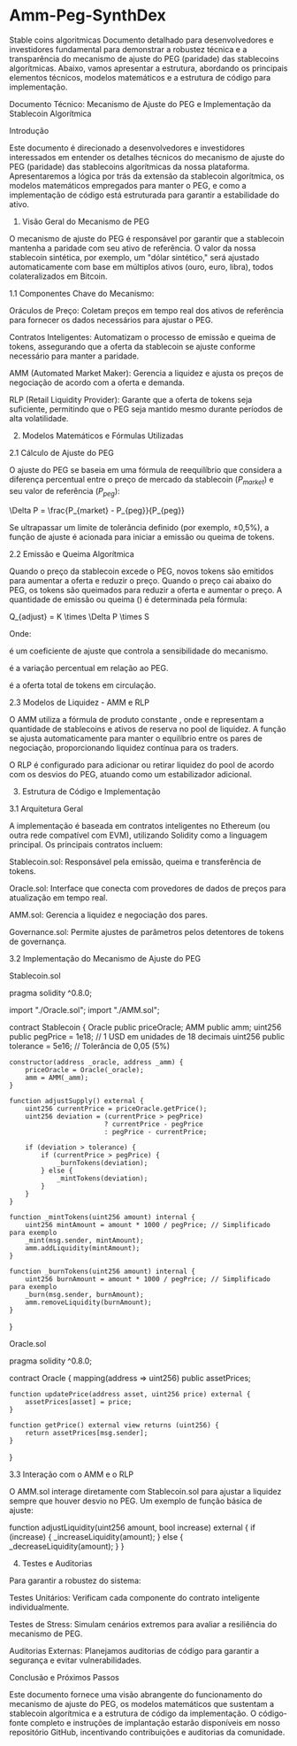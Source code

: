 # Amm-Peg-SynthDex
Stable coins algoritmicas 
Documento detalhado para desenvolvedores e investidores fundamental para demonstrar a robustez técnica e a transparência do mecanismo de ajuste do PEG (paridade) das stablecoins algorítmicas. 
Abaixo, vamos apresentar a estrutura, abordando os principais elementos técnicos, modelos matemáticos e a estrutura de código para implementação.


Documento Técnico: Mecanismo de Ajuste do PEG e Implementação da Stablecoin Algorítmica

Introdução

Este documento é direcionado a desenvolvedores e investidores interessados em entender os detalhes técnicos do mecanismo de ajuste do PEG (paridade) das stablecoins algorítmicas da nossa plataforma. Apresentaremos a lógica por trás da extensão da stablecoin algorítmica, os modelos matemáticos empregados para manter o PEG, e como a implementação de código está estruturada para garantir a estabilidade do ativo.

1. Visão Geral do Mecanismo de PEG

O mecanismo de ajuste do PEG é responsável por garantir que a stablecoin mantenha a paridade com seu ativo de referência. O valor da nossa stablecoin sintética, por exemplo, um "dólar sintético," será ajustado automaticamente com base em múltiplos ativos (ouro, euro, libra), todos colateralizados em Bitcoin.

1.1 Componentes Chave do Mecanismo:

Oráculos de Preço: Coletam preços em tempo real dos ativos de referência para fornecer os dados necessários para ajustar o PEG.

Contratos Inteligentes: Automatizam o processo de emissão e queima de tokens, assegurando que a oferta da stablecoin se ajuste conforme necessário para manter a paridade.

AMM (Automated Market Maker): Gerencia a liquidez e ajusta os preços de negociação de acordo com a oferta e demanda.

RLP (Retail Liquidity Provider): Garante que a oferta de tokens seja suficiente, permitindo que o PEG seja mantido mesmo durante períodos de alta volatilidade.


2. Modelos Matemáticos e Fórmulas Utilizadas

2.1 Cálculo de Ajuste do PEG

O ajuste do PEG se baseia em uma fórmula de reequilíbrio que considera a diferença percentual entre o preço de mercado da stablecoin ($P_{market}$) e seu valor de referência ($P_{peg}$):

\Delta P = \frac{P_{market} - P_{peg}}{P_{peg}}

Se  ultrapassar um limite de tolerância definido (por exemplo, ±0,5%), a função de ajuste é acionada para iniciar a emissão ou queima de tokens.

2.2 Emissão e Queima Algorítmica

Quando o preço da stablecoin excede o PEG, novos tokens são emitidos para aumentar a oferta e reduzir o preço. Quando o preço cai abaixo do PEG, os tokens são queimados para reduzir a oferta e aumentar o preço. A quantidade de emissão ou queima () é determinada pela fórmula:

Q_{adjust} = K \times \Delta P \times S

Onde:

 é um coeficiente de ajuste que controla a sensibilidade do mecanismo.

 é a variação percentual em relação ao PEG.

 é a oferta total de tokens em circulação.


2.3 Modelos de Liquidez - AMM e RLP

O AMM utiliza a fórmula de produto constante , onde  e  representam a quantidade de stablecoins e ativos de reserva no pool de liquidez. A função se ajusta automaticamente para manter o equilíbrio entre os pares de negociação, proporcionando liquidez contínua para os traders.

O RLP é configurado para adicionar ou retirar liquidez do pool de acordo com os desvios do PEG, atuando como um estabilizador adicional.

3. Estrutura de Código e Implementação

3.1 Arquitetura Geral

A implementação é baseada em contratos inteligentes no Ethereum (ou outra rede compatível com EVM), utilizando Solidity como a linguagem principal. Os principais contratos incluem:

Stablecoin.sol: Responsável pela emissão, queima e transferência de tokens.

Oracle.sol: Interface que conecta com provedores de dados de preços para atualização em tempo real.

AMM.sol: Gerencia a liquidez e negociação dos pares.

Governance.sol: Permite ajustes de parâmetros pelos detentores de tokens de governança.


3.2 Implementação do Mecanismo de Ajuste do PEG

Stablecoin.sol

pragma solidity ^0.8.0;

import "./Oracle.sol";
import "./AMM.sol";

contract Stablecoin {
    Oracle public priceOracle;
    AMM public amm;
    uint256 public pegPrice = 1e18; // 1 USD em unidades de 18 decimais
    uint256 public tolerance = 5e16; // Tolerância de 0,05 (5%)

    constructor(address _oracle, address _amm) {
        priceOracle = Oracle(_oracle);
        amm = AMM(_amm);
    }

    function adjustSupply() external {
        uint256 currentPrice = priceOracle.getPrice();
        uint256 deviation = (currentPrice > pegPrice) 
                            ? currentPrice - pegPrice 
                            : pegPrice - currentPrice;
        
        if (deviation > tolerance) {
            if (currentPrice > pegPrice) {
                _burnTokens(deviation);
            } else {
                _mintTokens(deviation);
            }
        }
    }

    function _mintTokens(uint256 amount) internal {
        uint256 mintAmount = amount * 1000 / pegPrice; // Simplificado para exemplo
        _mint(msg.sender, mintAmount);
        amm.addLiquidity(mintAmount);
    }

    function _burnTokens(uint256 amount) internal {
        uint256 burnAmount = amount * 1000 / pegPrice; // Simplificado para exemplo
        _burn(msg.sender, burnAmount);
        amm.removeLiquidity(burnAmount);
    }
}

Oracle.sol

pragma solidity ^0.8.0;

contract Oracle {
    mapping(address => uint256) public assetPrices;

    function updatePrice(address asset, uint256 price) external {
        assetPrices[asset] = price;
    }

    function getPrice() external view returns (uint256) {
        return assetPrices[msg.sender];
    }
}

3.3 Interação com o AMM e o RLP

O AMM.sol interage diretamente com Stablecoin.sol para ajustar a liquidez sempre que houver desvio no PEG. Um exemplo de função básica de ajuste:

function adjustLiquidity(uint256 amount, bool increase) external {
    if (increase) {
        _increaseLiquidity(amount);
    } else {
        _decreaseLiquidity(amount);
    }
}

4. Testes e Auditorias

Para garantir a robustez do sistema:

Testes Unitários: Verificam cada componente do contrato inteligente individualmente.

Testes de Stress: Simulam cenários extremos para avaliar a resiliência do mecanismo de PEG.

Auditorias Externas: Planejamos auditorias de código para garantir a segurança e evitar vulnerabilidades.


Conclusão e Próximos Passos

Este documento fornece uma visão abrangente do funcionamento do mecanismo de ajuste do PEG, os modelos matemáticos que sustentam a stablecoin algorítmica e a estrutura de código da implementação. O código-fonte completo e instruções de implantação estarão disponíveis em nosso repositório GitHub, incentivando contribuições e auditorias da comunidade.
